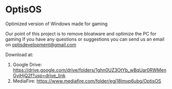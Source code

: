 # OptisOS
Optimized version of Windows made for gaming

Our point of this project is to remove bloatware and optimize the PC for gaming
If you have any questions or suggestions you can send us an email on optisdevelopment@gmail.com

Download at:
1. Google Drive: https://drive.google.com/drive/folders/1ghn0UZ3OtYb_wBqUar0RWMenGyjHjQ2f?usp=drive_link
2. MediaFire: https://www.mediafire.com/folder/egj18lmvp6ubg/OptisOS
